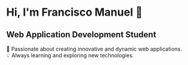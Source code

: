 # Hi, I'm Francisco Manuel 👋

## Web Application Development Student

🚀 Passionate about creating innovative and dynamic web applications.  
💡 Always learning and exploring new technologies.
